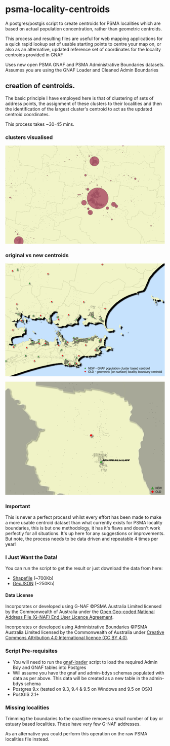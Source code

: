 # psma-locality-centroids
A postgres/postgis script to create centroids for PSMA localities which are based on actual population concentration, rather than geometric centroids. 

This process and resulting files are useful for web mapping applications for a quick rapid lookup set of usable starting points to centre your map on, or also as an alternative, updated reference set of coordinates for the locality centroids provided in GNAF

Uses new open PSMA GNAF and PSMA Administrative Boundaries datasets. Assumes you are using the GNAF Loader and Cleaned Admin Boundaries

## creation of centroids.

The basic principle I have employed here is that of clustering of sets of address points, the assignment of these clusters to their localities and then the identification of the largest cluster's centroid to act as the updated centroid coordinates.

This process takes ~30-45 mins.

### clusters visualised

![image3.png](https://github.com/iag-geo/psma-locality-centroids/blob/master/image3.png "visual example of the created clusters")

### original vs new centroids

![image1.png](https://github.com/iag-geo/psma-locality-centroids/blob/master/image1.png "original vs new centroids")

![image2.png](https://github.com/iag-geo/psma-locality-centroids/blob/master/image2.png "original vs new centroids")

### Important

This is never a perfect process! whilst every effort has been made to make a more usable centroid dataset than what currently exists for PSMA locality boundaries, this is but one methodology, it has it's flaws and doesn't work perfectly for all situations. It's up here for any suggestions or improvements. But note, the process needs to be data driven and repeatable 4 times per year!

### I Just Want the Data!

You can run the script to get the result or just download the data from here:
- [Shapefile](https://github.com/iag-geo/psma-locality-centroids/releases/download/v1.0/psma_locality_centroids_shapefile.zip) (~700Kb) 
- [GeoJSON](https://github.com/iag-geo/psma-locality-centroids/releases/download/v1.0/psma_locality_centroids_geojson.zip) (~250Kb) 

#### Data License
Incorporates or developed using G-NAF ©PSMA Australia Limited licensed by the Commonwealth of Australia under the [Open Geo-coded National Address File (G-NAF) End User Licence Agreement](http://data.gov.au/dataset/19432f89-dc3a-4ef3-b943-5326ef1dbecc/resource/09f74802-08b1-4214-a6ea-3591b2753d30/download/20160226---EULA---Open-G-NAF.pdf).

Incorporates or developed using Administrative Boundaries ©PSMA Australia Limited licensed by the Commonwealth of Australia under [Creative Commons Attribution 4.0 International licence (CC BY 4.0)](https://creativecommons.org/licenses/by/4.0/).

### Script Pre-requisites

- You will need to run the [gnaf-loader](https://github.com/minus34/gnaf-loader) script to load the required Admin Bdy and GNAF tables into Postgres
- Will assume you have the gnaf and admin-bdys schemas populated with data as per above. This data will be created as a new table in the admin-bdys schema
- Postgres 9.x (tested on 9.3, 9.4 & 9.5 on Windows and 9.5 on OSX)
- PostGIS 2.1+

### Missing localities
Trimming the boundaries to the coastline removes a small number of bay or estuary based localities.  These have very few G-NAF addresses.

As an alternative you could perform this operation on the raw PSMA localities file instead.
